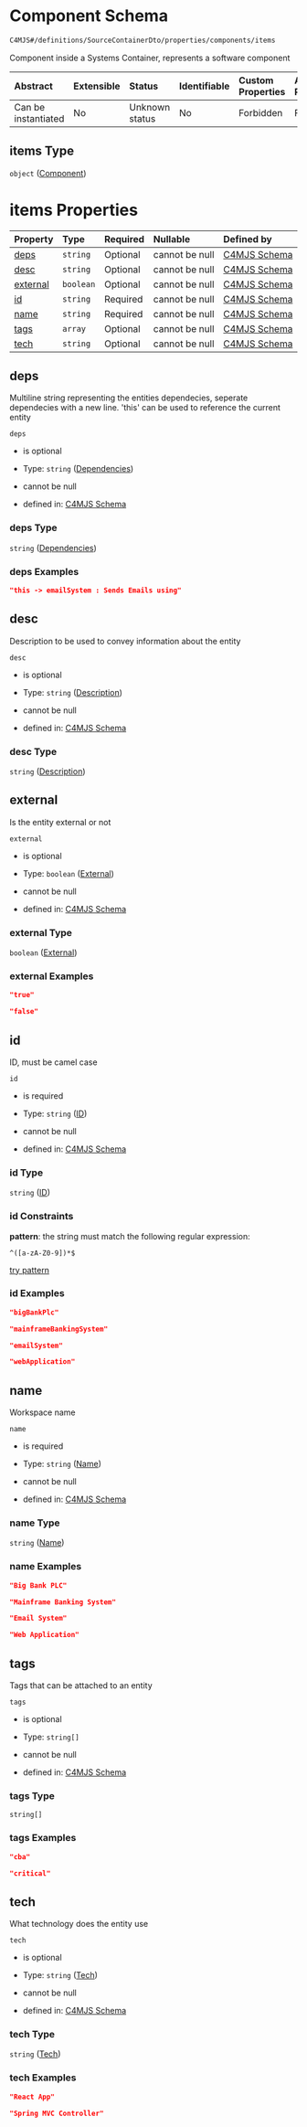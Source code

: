 # Component Schema

```txt
C4MJS#/definitions/SourceContainerDto/properties/components/items
```

Component inside a Systems Container, represents a software component

| Abstract            | Extensible | Status         | Identifiable | Custom Properties | Additional Properties | Access Restrictions | Defined In                                                                            |
| :------------------ | :--------- | :------------- | :----------- | :---------------- | :-------------------- | :------------------ | :------------------------------------------------------------------------------------ |
| Can be instantiated | No         | Unknown status | No           | Forbidden         | Forbidden             | none                | [source-workspace.schema.json\*](source-workspace.schema.json "open original schema") |

## items Type

`object` ([Component](source-workspace-definitions-component.md))

# items Properties

| Property              | Type      | Required | Nullable       | Defined by                                                                                                                                |
| :-------------------- | :-------- | :------- | :------------- | :---------------------------------------------------------------------------------------------------------------------------------------- |
| [deps](#deps)         | `string`  | Optional | cannot be null | [C4MJS Schema](source-workspace-definitions-component-properties-dependencies.md "C4MJS#/definitions/SourceComponentDto/properties/deps") |
| [desc](#desc)         | `string`  | Optional | cannot be null | [C4MJS Schema](source-workspace-definitions-component-properties-description.md "C4MJS#/definitions/SourceComponentDto/properties/desc")  |
| [external](#external) | `boolean` | Optional | cannot be null | [C4MJS Schema](source-workspace-definitions-component-properties-external.md "C4MJS#/definitions/SourceComponentDto/properties/external") |
| [id](#id)             | `string`  | Required | cannot be null | [C4MJS Schema](source-workspace-definitions-component-properties-id.md "C4MJS#/definitions/SourceComponentDto/properties/id")             |
| [name](#name)         | `string`  | Required | cannot be null | [C4MJS Schema](source-workspace-definitions-component-properties-name.md "C4MJS#/definitions/SourceComponentDto/properties/name")         |
| [tags](#tags)         | `array`   | Optional | cannot be null | [C4MJS Schema](source-workspace-definitions-component-properties-tags.md "C4MJS#/definitions/SourceComponentDto/properties/tags")         |
| [tech](#tech)         | `string`  | Optional | cannot be null | [C4MJS Schema](source-workspace-definitions-component-properties-tech.md "C4MJS#/definitions/SourceComponentDto/properties/tech")         |

## deps

Multiline string representing the entities dependecies, seperate dependecies with a new line. 'this' can be used to reference the current entity

`deps`

*   is optional

*   Type: `string` ([Dependencies](source-workspace-definitions-component-properties-dependencies.md))

*   cannot be null

*   defined in: [C4MJS Schema](source-workspace-definitions-component-properties-dependencies.md "C4MJS#/definitions/SourceComponentDto/properties/deps")

### deps Type

`string` ([Dependencies](source-workspace-definitions-component-properties-dependencies.md))

### deps Examples

```json
"this -> emailSystem : Sends Emails using"
```

## desc

Description to be used to convey information about the entity

`desc`

*   is optional

*   Type: `string` ([Description](source-workspace-definitions-component-properties-description.md))

*   cannot be null

*   defined in: [C4MJS Schema](source-workspace-definitions-component-properties-description.md "C4MJS#/definitions/SourceComponentDto/properties/desc")

### desc Type

`string` ([Description](source-workspace-definitions-component-properties-description.md))

## external

Is the entity external or not

`external`

*   is optional

*   Type: `boolean` ([External](source-workspace-definitions-component-properties-external.md))

*   cannot be null

*   defined in: [C4MJS Schema](source-workspace-definitions-component-properties-external.md "C4MJS#/definitions/SourceComponentDto/properties/external")

### external Type

`boolean` ([External](source-workspace-definitions-component-properties-external.md))

### external Examples

```json
"true"
```

```json
"false"
```

## id

ID, must be camel case

`id`

*   is required

*   Type: `string` ([ID](source-workspace-definitions-component-properties-id.md))

*   cannot be null

*   defined in: [C4MJS Schema](source-workspace-definitions-component-properties-id.md "C4MJS#/definitions/SourceComponentDto/properties/id")

### id Type

`string` ([ID](source-workspace-definitions-component-properties-id.md))

### id Constraints

**pattern**: the string must match the following regular expression:&#x20;

```regexp
^([a-zA-Z0-9])*$
```

[try pattern](https://regexr.com/?expression=%5E\(%5Ba-zA-Z0-9%5D\)*%24 "try regular expression with regexr.com")

### id Examples

```json
"bigBankPlc"
```

```json
"mainframeBankingSystem"
```

```json
"emailSystem"
```

```json
"webApplication"
```

## name

Workspace name

`name`

*   is required

*   Type: `string` ([Name](source-workspace-definitions-component-properties-name.md))

*   cannot be null

*   defined in: [C4MJS Schema](source-workspace-definitions-component-properties-name.md "C4MJS#/definitions/SourceComponentDto/properties/name")

### name Type

`string` ([Name](source-workspace-definitions-component-properties-name.md))

### name Examples

```json
"Big Bank PLC"
```

```json
"Mainframe Banking System"
```

```json
"Email System"
```

```json
"Web Application"
```

## tags

Tags that can be attached to an entity

`tags`

*   is optional

*   Type: `string[]`

*   cannot be null

*   defined in: [C4MJS Schema](source-workspace-definitions-component-properties-tags.md "C4MJS#/definitions/SourceComponentDto/properties/tags")

### tags Type

`string[]`

### tags Examples

```json
"cba"
```

```json
"critical"
```

## tech

What technology does the entity use

`tech`

*   is optional

*   Type: `string` ([Tech](source-workspace-definitions-component-properties-tech.md))

*   cannot be null

*   defined in: [C4MJS Schema](source-workspace-definitions-component-properties-tech.md "C4MJS#/definitions/SourceComponentDto/properties/tech")

### tech Type

`string` ([Tech](source-workspace-definitions-component-properties-tech.md))

### tech Examples

```json
"React App"
```

```json
"Spring MVC Controller"
```
